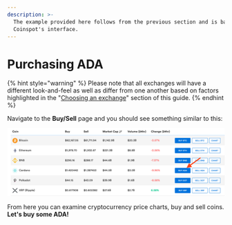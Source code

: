 ```yaml
---
description: >-
  The example provided here follows from the previous section and is based on
  Coinspot's interface.
---
```


# Purchasing ADA

{% hint style="warning" %}
Please note that all exchanges will have a different look-and-feel as well as differ from one another based on factors highlighted in the "[Choosing an exchange](choosing-an-exchange.md)" section of this guide. 
{% endhint %}

Navigate to the **Buy/Sell** page and you should see something similar to this:

![](.gitbook/assets/copinspot_buy_sell_page.png)

From here you can examine cryptocurrency price charts, buy and sell coins. **Let's buy some ADA!**

